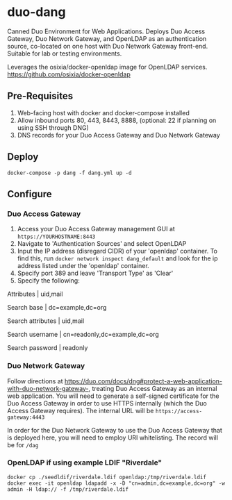 # duo-dang
Canned Duo Environment for Web Applications. Deploys Duo Access Gateway, Duo Network Gateway, and OpenLDAP as an authentication source, co-located on one host with Duo Network Gateway front-end. Suitable for lab or testing environments.

Leverages the osixia/docker-openldap image for OpenLDAP services.
https://github.com/osixia/docker-openldap

## Pre-Requisites
1. Web-facing host with docker and docker-compose installed
2. Allow inbound ports 80, 443, 8443, 8888, (optional: 22 if planning on using SSH through DNG)
3. DNS records for your Duo Access Gateway and Duo Network Gateway

## Deploy
```
docker-compose -p dang -f dang.yml up -d
```
## Configure

### Duo Access Gateway
1. Access your Duo Access Gateway management GUI at `https://YOURHOSTNAME:8443`
2. Navigate to 'Authentication Sources' and select OpenLDAP
3. Input the IP address (disregard CIDR) of your 'openldap' container. To find this, run `docker network inspect dang_default` and look for the ip address listed under the 'openldap' container.
4. Specify port 389 and leave 'Transport Type' as 'Clear'
5. Specify the following:

Attributes | uid,mail

Search base | dc=example,dc=org

Search attributes | uid,mail

Search username | cn=readonly,dc=example,dc=org

Search password | readonly

### Duo Network Gateway
Follow directions at https://duo.com/docs/dng#protect-a-web-application-with-duo-network-gateway-, treating Duo Access Gateway as an internal web application. You will need to generate a self-signed certificate for the Duo Access Gateway in order to use HTTPS internally (which the Duo Access Gateway requires). The internal URL will be `https://access-gateway:4443`

In order for the Duo Network Gateway to use the Duo Access Gateway that is deployed here, you will need to employ URI whitelisting. The record will be for `/dag`

### OpenLDAP if using example LDIF "Riverdale"
```
docker cp ./seedldif/riverdale.ldif openldap:/tmp/riverdale.ldif
docker exec -it openldap ldapadd -x -D "cn=admin,dc=example,dc=org" -w admin -H ldap:// -f /tmp/riverdale.ldif
```
